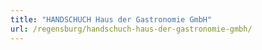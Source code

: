 ```yaml
---
title: "HANDSCHUCH Haus der Gastronomie GmbH"
url: /regensburg/handschuch-haus-der-gastronomie-gmbh/
---
```

